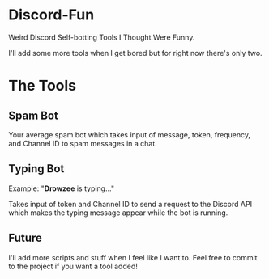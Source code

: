 # Discord-Fun
Weird Discord Self-botting Tools I Thought Were Funny.

I'll add some more tools when I get bored but for right now there's only two.

# The Tools

## Spam Bot
Your average spam bot which takes input of message, token, frequency, and Channel ID to spam messages in a chat.

## Typing Bot
Example: "**Drowzee** is typing..." 

Takes input of token and Channel ID to send a request to the Discord API which makes the typing message appear while the bot is running.

## Future
I'll add more scripts and stuff when I feel like I want to. Feel free to commit to the project if you want a tool added!

